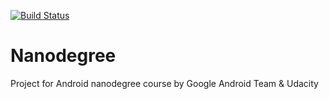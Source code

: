 [![Build Status](https://travis-ci.org/leomindez/nanodegree.svg?branch=spotify_streamer_stage_two)](https://travis-ci.org/leomindez/nanodegree)
# Nanodegree
Project for Android nanodegree course by Google Android Team &amp; Udacity 
